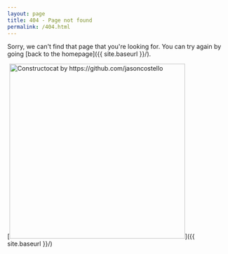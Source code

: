 ```yaml
---
layout: page
title: 404 - Page not found
permalink: /404.html
---
```


Sorry, we can't find that page that you're looking for. You can try again by going [back to the homepage]({{ site.baseurl }}/).

[<img src="{{ site.baseurl }}/static/images/404.jpg" alt="Constructocat by https://github.com/jasoncostello" style="width: 400px;"/>]({{ site.baseurl }}/)
